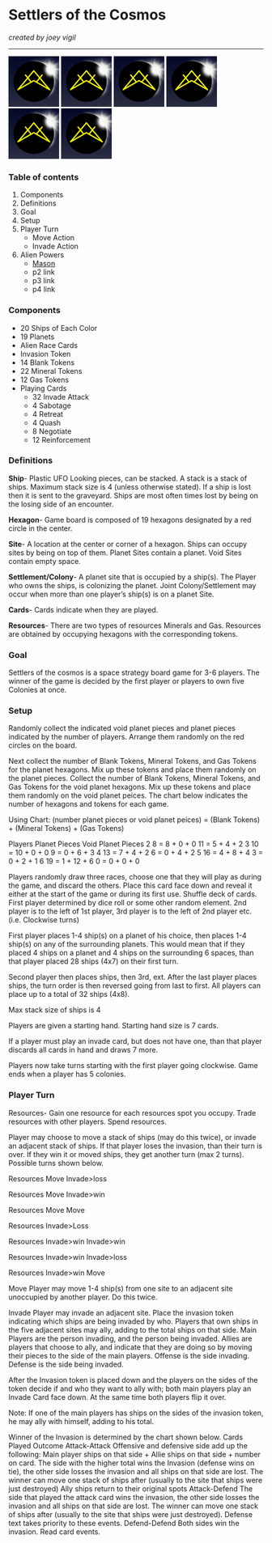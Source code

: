 # Settlers of the Cosmos 
*created by joey vigil*

---

![alt text](https://github.com/joeyvigil/SOTC_rules/blob/master/images/logo2.png?raw=true "Logo") ![alt text](https://github.com/joeyvigil/SOTC_rules/blob/master/images/logo2.png?raw=true "Logo") ![alt text](https://github.com/joeyvigil/SOTC_rules/blob/master/images/logo2.png?raw=true "Logo") ![alt text](https://github.com/joeyvigil/SOTC_rules/blob/master/images/logo2.png?raw=true "Logo") ![alt text](https://github.com/joeyvigil/SOTC_rules/blob/master/images/logo2.png?raw=true "Logo") ![alt text](https://github.com/joeyvigil/SOTC_rules/blob/master/images/logo2.png?raw=true "Logo") 

### Table of contents
1. Components
2. Definitions
3. Goal
4. Setup
5. Player Turn
   * Move Action
   * Invade Action
6. Alien Powers
   * [Mason](../blob/master/Powers/Mason.md)
   * p2 link
   * p3 link
   * p4 link
### Components
* 20 Ships of Each Color
* 19 Planets
* Alien Race Cards
* Invasion Token
* 14 Blank Tokens
* 22 Mineral Tokens
* 12 Gas Tokens
* Playing Cards
  * 32 Invade Attack
  * 4 Sabotage
  * 4 Retreat
  * 4 Quash
  * 8 Negotiate
  * 12 Reinforcement
### Definitions
**Ship**- Plastic UFO Looking pieces, can be stacked. A stack is a stack of ships. Maximum stack size is 4 (unless otherwise stated). If a ship is lost then it is sent to the graveyard. Ships are most often times lost by being on the losing side of an encounter.

**Hexagon**- Game board is composed of 19 hexagons designated by a red circle in the center.  

**Site**- A location at the center or corner of a hexagon. Ships can occupy sites by being on top of them. Planet Sites contain a planet. Void Sites contain empty space.

**Settlement/Colony**- A planet site that is occupied by a ship(s). The Player who owns the ships, is colonizing the planet. Joint Colony/Settlement may occur when more than one player’s ship(s) is on a planet Site. 

**Cards**- Cards indicate when they are played. 

**Resources**- There are two types of resources Minerals and Gas. Resources are obtained by occupying hexagons with the corresponding tokens. 


### Goal
Settlers of the cosmos is a space strategy board game for 3-6 players. The winner of the game is decided by the first player or players to own five Colonies at once.

### Setup 
Randomly collect the indicated void planet pieces and planet pieces indicated by the number of players. Arrange them randomly on the red circles on the board. 
 
Next collect the number of Blank Tokens, Mineral Tokens, and Gas Tokens for the planet hexagons. Mix up these tokens and place them randomly on the planet pieces. Collect the number of Blank Tokens, Mineral Tokens, and Gas Tokens for the void planet hexagons. Mix up these tokens and place them randomly on the void planet peices. The chart below indicates the number of hexagons and tokens for each game.

Using Chart:  (number planet pieces or void planet peices) = (Blank Tokens) + (Mineral Tokens) + (Gas Tokens) 
 
 
Players	Planet Pieces	Void Planet Pieces 
2	8 = 8 + 0 + 0	11 = 5 + 4 + 2
3	10 = 10 + 0 + 0	9 = 0 + 6 + 3
4	13 = 7 + 4 + 2	6 = 0 + 4 + 2
5	16 = 4 + 8 + 4	3 = 0 + 2 + 1
6	19 = 1 + 12 + 6	0 = 0 + 0 + 0

Players randomly draw three races, choose one that they will play as during the game, and discard the others. Place this card face down and reveal it either at the start of the game or during its first use. Shuffle deck of cards. First player determined by dice roll or some other random element. 2nd player is to the left of 1st player, 3rd player is to the left of 2nd player etc. (i.e. Clockwise turns)

First player places 1-4 ship(s) on a planet of his choice, then places 1-4 ship(s) on any of the surrounding planets. This would mean that if they placed 4 ships on a planet and 4 ships on the surrounding 6 spaces, than that player placed 28 ships (4x7) on their first turn. 

Second player then places ships, then 3rd, ext. After the last player places ships, the turn order is then reversed going from last to first. All players can place up to a total of 32 ships (4x8). 

Max stack size of ships is 4

Players are given a starting hand. Starting hand size is 7 cards. 

If a player must play an invade card, but does not have one, than that player discards all cards in hand and draws 7 more.

Players now take turns starting with the first player going clockwise. Game ends when a player has 5 colonies. 

### Player Turn

Resources- Gain one resource for each resources spot you occupy. Trade resources with other players. Spend resources. 

Player may choose to move a stack of ships (may do this twice), or invade an adjacent stack of ships. If that player loses the invasion, than their turn is over. If they win it or moved ships, they get another turn (max 2 turns). Possible turns shown below.

Resources
Move 
Invade>loss

Resources
Move 
Invade>win

Resources
Move
Move

Resources
Invade>Loss

Resources
Invade>win
Invade>win

Resources
Invade>win
Invade>loss

Resources
Invade>win
Move


Move
Player may move 1-4 ship(s) from one site to an adjacent site unoccupied by another player. Do this twice.

Invade
Player may invade an adjacent site. Place the invasion token indicating which ships are being invaded by who. Players that own ships in the five adjacent sites may ally, adding to the total ships on that side. Main Players are the person invading, and the person being invaded. Allies are players that choose to ally, and indicate that they are doing so by moving their pieces to the side of the main players. Offense is the side invading. Defense is the side being invaded.  

After the Invasion token is placed down and the players on the sides of the token decide if and who they want to ally with; both main players play an Invade Card face down. At the same time both players flip it over. 

Note: If one of the main players has ships on the sides of the invasion token, he may ally with himself, adding to his total. 


Winner of the Invasion is determined by the chart shown below.
Cards Played	Outcome
Attack-Attack	Offensive and defensive side add up the following: Main player ships on that side + Allie ships on that side + number on card. The side with the higher total wins the Invasion (defense wins on tie), the other side losses the invasion and all ships on that side are lost. The winner can move one stack of ships after (usually to the site that ships were just destroyed) Ally ships return to their original spots
Attack-Defend	The side that played the attack card wins the invasion, the other side losses the invasion and all ships on that side are lost. The winner can move one stack of ships after (usually to the site that ships were just destroyed). Defense text takes priority to these events.
Defend-Defend	Both sides win the invasion. Read card events.